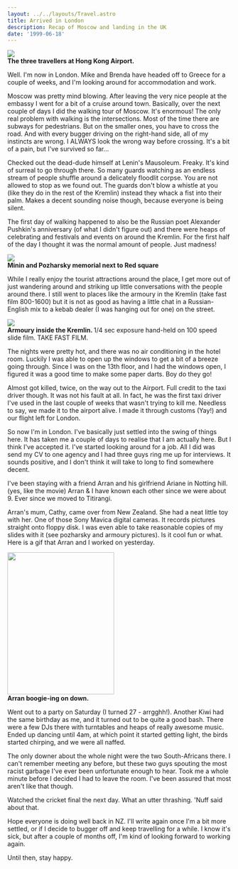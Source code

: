 ```yaml
---
layout: ../../layouts/Travel.astro
title: Arrived in London
description: Recap of Moscow and landing in the UK
date: '1999-06-18'
---
```


<!-- start body -->

<p>
    <img src="images003/threetravellers.jpg"><br><strong>The three travellers at Hong Kong Airport.</strong>
</p>

<p>Well. I'm now in London. Mike
and Brenda have headed off to Greece for a couple of weeks, and I'm
looking around for accommodation and work.</p>
<p>Moscow was pretty mind blowing.
After leaving the very nice people at the embassy I went for a
bit of a cruise around town. Basically, over the next couple of
days I did the walking tour of Moscow. It's enormous! The only
real problem with walking is the intersections. Most of the time
there are subways for pedestrians. But on the smaller ones, you
have to cross the road. And with every bugger driving on the
right-hand side, all of my instincts are wrong. I ALWAYS look the
wrong way before crossing. It's a bit of a pain, but I've
survived so far...</p>
<p>Checked out the dead-dude
himself at Lenin's Mausoleum. Freaky. It's kind of surreal to go
through there. So many guards watching as an endless stream of
people shuffle around a delicately floodlit corpse. You are not
allowed to stop as we found out. The guards don't blow a whistle
at you (like they do in the rest of the Kremlin) instead they
whack a fist into their palm. Makes a decent sounding noise
though, because everyone is being silent.</p>
<p>The first day of walking
happened to also be the Russian poet Alexander Pushkin's
anniversary (of what I didn't figure out) and there were heaps of
celebrating and festivals and events on around the Kremlin. For
the first half of the day I thought it was the normal amount of
people. Just madness!</p>
<p><img src="images003/pozharsky.jpg"><br><strong>Minin and Pozharsky memorial next to Red square</strong></p>
<p>While I really enjoy the tourist
attractions around the place, I get more out of just wandering
around and striking up little conversations with the people
around there. I still went to places like the armoury in the
Kremlin (take fast film 800-1600) but it is not as good as having
a little chat in a Russian-English mix to a kebab dealer (I was
hanging out for one) on the street.</p>
<p><img src="images003/armoury.jpg"><br><strong>Armoury inside the Kremlin. 
    </strong>1/4 sec exposure hand-held on 100
speed slide film. TAKE FAST
FILM.</p>
<p>The nights were pretty hot, and&nbsp;there
was no air conditioning in the hotel room. Luckily I was able to
open up the windows to get a bit of a breeze going through. Since
I was on the 13th floor, and I had the windows open, I figured it
was a good time to make some paper darts. Boy do they go!</p>
<p>Almost got killed, twice, on the
way out to the Airport. Full credit to the taxi driver though. It
was not his fault at all. In fact, he was the first taxi driver I've
used in the last couple of weeks that wasn't trying to kill me.
Needless to say, we made it to the airport alive. I made it
through customs (Yay!) and our flight left for London.</p>
<p>So now I'm in London. I've
basically just settled into the swing of things here. It has
taken me a couple of days to realise that I am actually here. But
I think I've accepted it. I've started looking around for a job.
All I did was send my CV to one agency and I had three guys ring
me up for interviews. It sounds positive, and I don't think it
will take to long to find somewhere decent.</p>
<p>I've been staying with a friend
Arran and his girlfriend Ariane in Notting hill. (yes, like the
movie) Arran &amp; I have known each other since we were about 9.
Ever since we moved to Titirangi.</p>
<p>Arran's mum, Cathy, came over
from New Zealand. She had a neat little toy with her. One of
those Sony Mavica digital cameras. It records pictures straight
onto floppy disk. I was even able to take reasonable copies of my
slides with it (see pozharsky and armoury pictures). Is it cool
fun or what. Here is a gif that Arran and I worked on yesterday.</p>
<p><img src="images003/arranboogie.gif" width="240" height="320"><br><strong>Arran boogie-ing on down.</strong></p>
<p>Went out to a party on Saturday
(I turned 27 - arrgghh!). Another Kiwi had the same birthday as
me, and it turned out to be quite a good bash. There were a few
DJs there with turntables and heaps of really awesome music.
Ended up dancing until 4am, at which point it started getting
light, the birds started chirping, and we were all naffed.</p>
<p>The only downer about the whole
night were the two South-Africans there. I can't remember meeting
any before, but these two guys spouting the most racist garbage I've
ever been unfortunate enough to hear. Took me a whole minute
before I decided I had to leave the room. I've been assured that
most aren't like that though.</p>
<p>Watched the cricket final the
next day. What an utter thrashing. 'Nuff said about that.</p>
<p>Hope everyone is doing well back
in NZ. I'll write again once I'm a bit more settled, or if I
decide to bugger off and keep travelling for a&nbsp;while. I know
it's sick, but after a couple of months off, I'm kind of looking
forward to working again.</p>
<p>Until then, stay happy.</p>


<!-- end body -->


 

